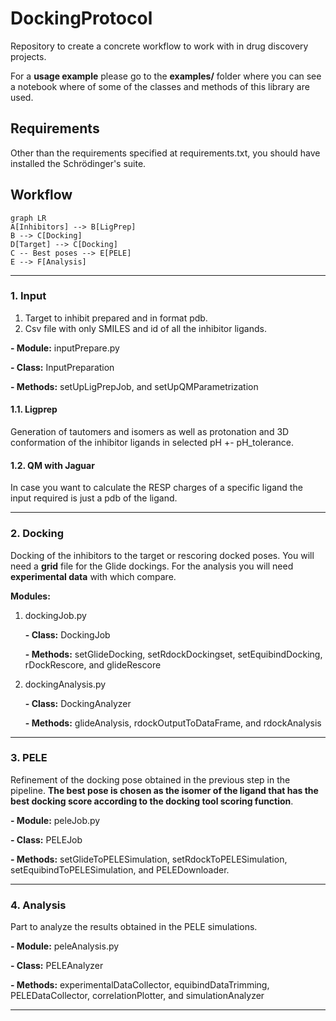 
# DockingProtocol

Repository to create a concrete workflow to work with in drug discovery projects.

For a **usage example** please go to the **examples/** folder where you can see a notebook where of some of the classes and methods of this library are used.

## Requirements

Other than the requirements specified at requirements.txt, you should have installed the Schrödinger's suite.


## Workflow

```mermaid
graph LR
A[Inhibitors] --> B[LigPrep]
B --> C[Docking]
D[Target] --> C[Docking]
C -- Best poses --> E[PELE]
E --> F[Analysis]
```
---

### 1. Input

1. Target to inhibit prepared and in format pdb.
2. Csv file with only SMILES and id of all the inhibitor ligands.

**- Module:** inputPrepare.py

**- Class:** InputPreparation

**- Methods:** setUpLigPrepJob, and setUpQMParametrization

#### 1.1. Ligprep

Generation of tautomers and isomers as well as protonation and 3D conformation of the inhibitor ligands in selected pH +- pH_tolerance.

#### 1.2. QM with Jaguar

In case you want to calculate the RESP charges of a specific ligand the input required is just a pdb of the ligand.

---

### 2. Docking

Docking of the inhibitors to the target or rescoring docked poses. You will need a **grid** file for the Glide dockings. For the analysis you will need **experimental data** with which compare.

**Modules:** 
1. dockingJob.py 

	**- Class:** DockingJob
	
	**- Methods:** setGlideDocking, setRdockDockingset, setEquibindDocking, rDockRescore, and glideRescore
	
2. dockingAnalysis.py

	**- Class:** DockingAnalyzer

	**- Methods:** glideAnalysis, rdockOutputToDataFrame, and rdockAnalysis

---

### 3. PELE

Refinement of the docking pose obtained in the previous step in the pipeline. **The best pose is chosen as the isomer of the ligand that has the best docking score according to the docking tool scoring function**.

**- Module:** peleJob.py

**- Class:** PELEJob

**- Methods:** setGlideToPELESimulation, setRdockToPELESimulation, setEquibindToPELESimulation, and PELEDownloader.

---

### 4. Analysis

Part to analyze the results obtained in the PELE simulations.

**- Module:** peleAnalysis.py

**- Class:** PELEAnalyzer

**- Methods:** experimentalDataCollector, equibindDataTrimming, PELEDataCollector, correlationPlotter, and simulationAnalyzer

---
